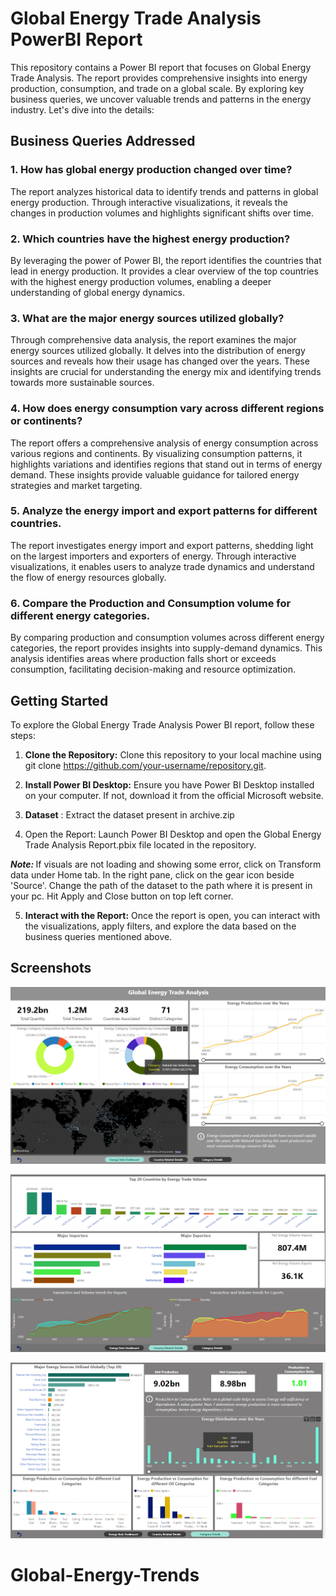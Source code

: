 # Global Energy Trade Analysis PowerBI Report

This repository contains a Power BI report that focuses on Global Energy Trade Analysis. The report provides comprehensive insights into energy production, consumption, and trade on a global scale. By exploring key business queries, we uncover valuable trends and patterns in the energy industry. Let's dive into the details:

## Business Queries Addressed

### 1. How has global energy production changed over time?
The report analyzes historical data to identify trends and patterns in global energy production. Through interactive visualizations, it reveals the changes in production volumes and highlights significant shifts over time.

### 2. Which countries have the highest energy production?
By leveraging the power of Power BI, the report identifies the countries that lead in energy production. It provides a clear overview of the top countries with the highest energy production volumes, enabling a deeper understanding of global energy dynamics.

### 3. What are the major energy sources utilized globally?
Through comprehensive data analysis, the report examines the major energy sources utilized globally. It delves into the distribution of energy sources and reveals how their usage has changed over the years. These insights are crucial for understanding the energy mix and identifying trends towards more sustainable sources.

### 4. How does energy consumption vary across different regions or continents?
The report offers a comprehensive analysis of energy consumption across various regions and continents. By visualizing consumption patterns, it highlights variations and identifies regions that stand out in terms of energy demand. These insights provide valuable guidance for tailored energy strategies and market targeting.

### 5. Analyze the energy import and export patterns for different countries.
The report investigates energy import and export patterns, shedding light on the largest importers and exporters of energy. Through interactive visualizations, it enables users to analyze trade dynamics and understand the flow of energy resources globally.

### 6. Compare the Production and Consumption volume for different energy categories.
By comparing production and consumption volumes across different energy categories, the report provides insights into supply-demand dynamics. This analysis identifies areas where production falls short or exceeds consumption, facilitating decision-making and resource optimization.

## Getting Started

To explore the Global Energy Trade Analysis Power BI report, follow these steps:

1. <B>Clone the Repository:</B> Clone this repository to your local machine using git clone https://github.com/your-username/repository.git.

2. <b>Install Power BI Desktop:</b> Ensure you have Power BI Desktop installed on your computer. If not, download it from the official Microsoft website.

3. <b>Dataset</b> : Extract the dataset present in archive.zip 

3. Open the Report: Launch Power BI Desktop and open the Global Energy Trade Analysis Report.pbix file located in the repository.
   
  <b><i>Note: </b></i> If visuals are not loading and showing some error, click on Transform data under Home tab. In the right pane, click on the gear icon beside 'Source'. Change the path of the dataset to the path where it is present in your pc. Hit Apply and Close button on top left corner. 

5. <b>Interact with the Report:</b> Once the report is open, you can interact with the visualizations, apply filters, and explore the data based on the business queries mentioned above.

## Screenshots

![](Images/stats_dashboard.png)


![](Images/country_dashboard.png)


![](Images/category_details.png)






# Global-Energy-Trends
